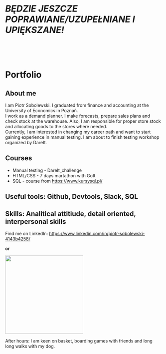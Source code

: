 # <i>BĘDZIE JESZCZE POPRAWIANE/UZUPEŁNIANE I UPIĘKSZANE!</i>
<br>
<br>
<br>

# Portfolio


## About me

I am Piotr Sobolewski. I graduated from finance and accounting at the University of Economics in Poznań. <br>
I work as a demand planner. I make forecasts, prepare sales plans and check stock at the warehouse. Also, I am responsible for proper store stock and allocating goods to the stores where needed. <br>
Currently, I am interested in changing my career path and want to start gaining experience in manual testing. I am about to finish testing workshop organized by DareIt.


## Courses
* Manual testing - DareIt_challenge
* HTML/CSS - 7 days martathon with GoIt
* SQL - course from https://www.kursysql.pl/

## Useful tools: Github, Devtools, Slack, SQL
## Skills: Analitical attitiude, detail oriented, interpersonal skills <br>

Find me on LinkedIn: https://www.linkedin.com/in/piotr-sobolewski-4143b4258/ <br>

<b> or </b>

<img src="https://user-images.githubusercontent.com/121132379/220452334-e3a5f01f-5fa0-4895-b509-4f33e58052c4.png" width=250 height =250> <br>

After hours: I am keen on basket, boarding games with friends and long long walks with my dog.
